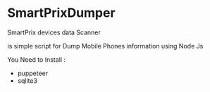 # SmartPrixDumper
SmartPrix devices data Scanner


is simple script for Dump Mobile Phones information using Node Js

You Need to Install :
  * puppeteer
  * sqlite3
